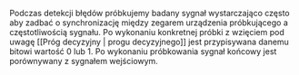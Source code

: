 Podczas detekcji błędów próbkujemy badany sygnał wystarczająco często aby zadbać o synchronizację między zegarem urządzenia próbkującego a częstotliwością sygnału. Po wykonaniu konkretnej próbki z wzięciem pod uwagę [[Próg decyzyjny | progu decyzyjnego]] jest przypisywana danemu bitowi wartość 0 lub 1. Po wykonaniu próbkowania sygnał końcowy jest porównywany z sygnałem wejściowym. 